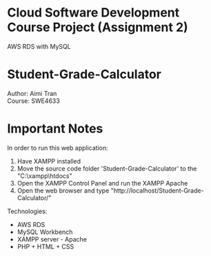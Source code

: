 # Cloud Software Development Course Project (Assignment 2)
AWS RDS with MySQL 

# Student-Grade-Calculator
<p>
  Author: Aimi Tran</br>
  Course: SWE4633
</p>

# Important Notes
In order to run this web application:
1. Have XAMPP installed
2. Move the source code folder 'Student-Grade-Calculator' to the "C:\xampp\htdocs"
3. Open the XAMPP Control Panel and run the XAMPP Apache
4. Open the web browser and type "http://localhost/Student-Grade-Calculator/" 

Technologies: 
- AWS RDS
- MySQL Workbench
- XAMPP server - Apache
- PHP + HTML + CSS




